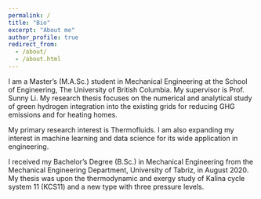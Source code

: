 ```yaml
---
permalink: /
title: "Bio"
excerpt: "About me"
author_profile: true
redirect_from: 
  - /about/
  - /about.html
---
```


I am a Master’s (M.A.Sc.) student in Mechanical Engineering at the School of Engineering, The University of British Columbia. My supervisor is Prof. Sunny Li. My research thesis focuses on the numerical and analytical study of green hydrogen integration into the existing grids for reducing GHG emissions and for heating homes.

My primary research interest is Thermofluids. I am also expanding my interest in machine learning and data science for its wide application in engineering.

I received my Bachelor’s Degree (B.Sc.) in Mechanical Engineering from the Mechanical Engineering Department, University of Tabriz, in August 2020. My thesis was upon the thermodynamic and exergy study of Kalina cycle system 11 (KCS11) and a new type with three pressure levels.


